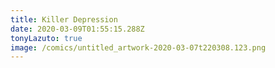 ```yaml
---
title: Killer Depression
date: 2020-03-09T01:55:15.288Z
tonyLazuto: true
image: /comics/untitled_artwork-2020-03-07t220308.123.png
---
```

